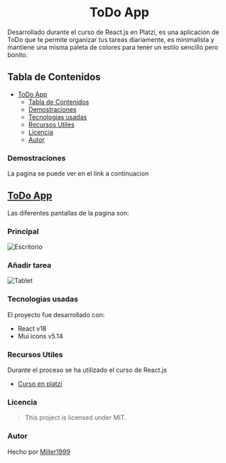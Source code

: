
<h1 align="center" id="title"> ToDo App </h1>

Desarrollado durante el curso de React.js en Platzi, es una aplicacion de ToDo que te permite organizar tus tareas diariamente, es minimalista y mantiene una misma paleta de colores para tener un estilo sencillo pero bonito.

## Tabla de Contenidos
- [ToDo App](#title)
  - [Tabla de Contenidos](#tabla-de-contenidos)
  - [Demostraciones](#demostraciones)
  - [Tecnologias usadas](#tecnologias-usadas)
  - [Recursos Utiles](#recursos-utiles)
  - [Licencia](#licencia)
  - [Autor](#autor)
### Demostraciones
La pagina se puede ver en el link a continuacion
## [ToDo App](https://to-do-app-eosin-delta.vercel.app) 
Las diferentes pantallas de la pagina son:
### Principal
![Escritorio](https://static.platzi.com/media/user_upload/todo-62ad04cb-7b52-4e5b-ae4a-01331b668b2a.jpg)
### Añadir tarea
![Tablet](https://static.platzi.com/media/user_upload/add-331905da-9580-4061-a45f-c5d48bec1f8d.jpg)

### Tecnologias usadas
El proyecto fue desarrollado con:
- React v18
- Mui icons v5.14
### Recursos Utiles
Durante el proceso se ha utilizado el curso de React.js
- [Curso en platzi](https://platzi.com/cursos/react/)
### Licencia
> This project is licensed under MIT.
### Autor
Hecho por [Miller1999](https://github.com/Miller1999)
